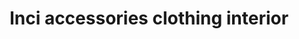 ---
title: "Inci accessories clothing interior"
url: /koeln/inci-accessories-clothing-interior/
shop: Modehaus
---